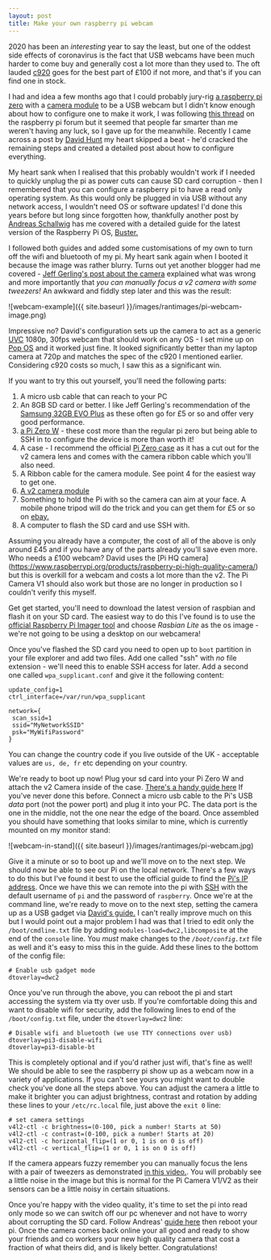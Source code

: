 ```yaml
---
layout: post
title: Make your own raspberry pi webcam
---
```


2020 has been an _interesting_ year to say the least, but one of the oddest side effects of coronavirus is the fact that USB webcams 
have been much harder to come buy and generally cost a lot more than they used to. 
The oft lauded [c920](https://www.logitech.com/en-us/product/hd-pro-webcam-c920) goes for the best part of £100 if not more, 
and that's if you can find one in stock.

I had and idea a few months ago that I could probably jury-rig [a raspberry pi zero](https://www.raspberrypi.org/products/raspberry-pi-zero-w/) 
with a [camera module](https://www.raspberrypi.org/products/camera-module-v2/) to be a USB webcam but I didn't know enough about how to configure one 
to make it work, I was following [this thread](https://www.raspberrypi.org/forums/viewtopic.php?f=38&t=148361) on the raspberry pi forum but 
it seemed that people far smarter than me weren't having any luck, so I gave up for the meanwhile. 
Recently I came across a post by [David Hunt](http://www.davidhunt.ie/raspberry-pi-zero-with-pi-camera-as-usb-webcam) 
my heart skipped a beat - he'd cracked the remaining steps and created a detailed post about how to configure everything.

My heart sank when I realised that this probably wouldn't work if I needed to quickly unplug the pi as power cuts can cause SD card corruption - then I remembered that you can configure a raspberry pi to have a read only operating system. 
As this would only be plugged in via USB without any network access, I wouldn't need OS or software updates! 
I'd done this years before but long since forgotten how, 
thankfully another post by [Andreas Schallwig](https://medium.com/swlh/make-your-raspberry-pi-file-system-read-only-raspbian-buster-c558694de79) 
has me covered with a detailed guide for the latest version of the Raspberry Pi OS, [Buster.](https://www.raspberrypi.org/blog/buster-the-new-version-of-raspbian/)

I followed both guides and added some customisations of my own to turn off the wifi and bluetooth of my pi. 
My heart sank again when I booted it because the image was rather blurry. Turns out yet another blogger had me covered - [Jeff Gerling's post about the camera](https://www.jeffgeerling.com/blog/2017/fixing-blurry-focus-on-some-raspberry-pi-camera-v2-models) 
explained what was wrong and more importantly that _you can manually focus a v2 camera with some tweezers!_ 
An awkward and fiddly step later and this was the result:

![webcam-example]({{ site.baseurl }}/images/rantimages/pi-webcam-image.png)

Impressive no? David's configuration sets up the camera to act as a generic [UVC](https://en.wikipedia.org/wiki/USB_video_device_class) 1080p, 
30fps webcam that should work on any OS - I set mine up on [Pop OS](https://pop.system76.com/) and it worked just fine. 
It looked significantly better than my laptop camera at 720p and matches the spec of the c920 I mentioned earlier. 
Considering c920 costs so much, I saw this as a significant win.

If you want to try this out yourself, you'll need the following parts:

1. A micro usb cable that can reach to your PC
1. An 8GB SD card or better. I like Jeff Gerling's recommendation of the [Samsung 32GB EVO Plus](https://www.jeffgeerling.com/blog/2019/raspberry-pi-microsd-card-performance-comparison-2019) as these often go for £5 or so and offer very good performance.
1. [a Pi Zero W](https://www.raspberrypi.org/products/raspberry-pi-zero-w/) - these cost more than the regular pi zero but being able to SSH in to configure the device is more than worth it!
1. A case - I recommend the official [Pi Zero case](https://thepihut.com/products/official-raspberry-pi-zero-case) as it has a cut out for the v2 camera lens and comes with the camera ribbon cable which you'll also need.
1. A Ribbon cable for the camera module. See point 4 for the easiest way to get one.
1. [A v2 camera module](https://www.raspberrypi.org/products/camera-module-v2/)
1. Something to hold the Pi with so the camera can aim at your face. A mobile phone tripod will do the trick and you can get them for £5 or so on [ebay.](https://www.ebay.co.uk/)
1. A computer to flash the SD card and use SSH with.

Assuming you already have a computer, the cost of all of the above is only around £45 and if you have any of the parts already you'll save even more. 
Who needs a £100 webcam? David uses the [Pi HQ camera] (https://www.raspberrypi.org/products/raspberry-pi-high-quality-camera/) but 
this is overkill for a webcam and costs a lot more than the v2. 
The Pi Camera V1 should also work but those are no longer in production so I couldn't verify this myself.

Get get started, you'll need to download the latest version of raspbian and flash it on your SD card. 
The easiest way to do this I've found is to use the [official Raspberry Pi Imager tool](https://www.raspberrypi.org/blog/raspberry-pi-imager-imaging-utility/) 
and choose _Rasbian Lite_ as the os image - we're not going to be using a desktop on our webcamera!

Once you've flashed the SD card you need to open up to `boot` partition in your file explorer and add two files. 
Add one called "ssh" with _no_ file extension - we'll need this to enable SSH access for later. Add a second one called `wpa_supplicant.conf` 
and give it the following content:

```country=gb
update_config=1
ctrl_interface=/var/run/wpa_supplicant

network={
 scan_ssid=1
 ssid="MyNetworkSSID"
 psk="MyWifiPassword"
}
```

You can change the country code if you live outside of the UK - acceptable values are `us, de, fr` etc depending on your country.

We're ready to boot up now! Plug your sd card into your Pi Zero W and attach the v2 Camera inside of the case. 
[There's a handy guide here](https://www.youtube.com/watch?v=xjRFtqHAztA) If you've never done this before. 
Connect a micro usb cable to the Pi's USB _data_ port (not the power port) and plug it into your PC. The data port is the one in the middle, 
not the one near the edge of the board. Once assembled you should have something that looks similar to mine, which is currently mounted on my monitor stand:

![webcam-in-stand]({{ site.baseurl }}/images/rantimages/pi-webcam.jpg)

Give it a minute or so to boot up and we'll move on to the next step. We should now be able to see our Pi on the local network. 
There's a few ways to do this but I've found it best to use the official guide to find the 
[Pi's IP address](https://www.raspberrypi.org/documentation/remote-access/ip-address.md). 
Once we have this we can remote into the pi with [SSH](https://www.raspberrypi.org/documentation/remote-access/ssh/) with the default username of `pi` 
and the password of `raspberry`. Once we're at the command line, we're ready to move on to the next step, setting the camera up as a 
USB gadget via [David's guide.](http://www.davidhunt.ie/raspberry-pi-zero-with-pi-camera-as-usb-webcam) I can't really improve much on this but 
I would point out a major problem I had was that I tried to edit only the `/boot/cmdline.txt` file by adding `modules-load=dwc2,libcomposite` at the 
end of the `console` line. You _must_ make changes to the _`/boot/config.txt`_ file as well and it's easy to miss this in the guide. Add these lines 
to the bottom of the config file:

```
# Enable usb gadget mode
dtoverlay=dwc2
```

Once you've run through the above, you can reboot the pi and start accessing the system via tty over usb. 
If you're comfortable doing this and want to disable wifi for security, add the following lines to end of the `/boot/config.txt` file, 
under the `dtoverlay=dwc2` line:

```
# Disable wifi and bluetooth (we use TTY connections over usb)
dtoverlay=pi3-disable-wifi
dtoverlay=pi3-disable-bt
```

This is completely optional and if you'd rather just wifi, that's fine as well! 
We should be able to see the raspberry pi show up as a webcam now in a variety of applications. 
If you can't see yours you might want to double check you've done all the steps above. 
You can adjust the camera a little to make it brighter you can adjust brightness, contrast and rotation by adding these lines to your `/etc/rc.local` file, 
just above the `exit 0` line:

```
# set camera settings
v4l2-ctl -c brightness=(0-100, pick a number! Starts at 50)
v4l2-ctl -c contrast=(0-100, pick a number! Starts at 20)
v4l2-ctl -c horizontal_flip=(1 or 0, 1 is on 0 is off)
v4l2-ctl -c vertical_flip=(1 or 0, 1 is on 0 is off)
```

If the camera appears fuzzy remember you can manually focus the lens with a pair of tweezers as demonstrated 
[in this video.](https://www.youtube.com/watch?v=xjRFtqHAztA). 
You will probably see a little noise in the image but this is normal for the Pi Camera V1/V2 as their sensors can be a little noisy in certain situations.

Once you're happy with the video quality, it's time to set the pi into read only mode so we can switch off our pc whenever and 
not have to worry about corrupting the SD card. Follow Andreas' [guide here](https://medium.com/swlh/make-your-raspberry-pi-file-system-read-only-raspbian-buster-c558694de79) then reboot your pi. 
Once the camera comes back online your all good and ready to show your friends and co workers your new high quality camera 
that cost a fraction of what theirs did, and is likely better. Congratulations!
